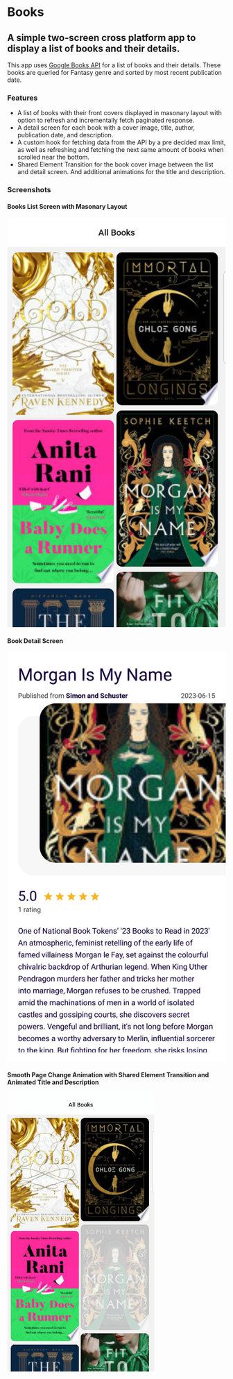 # Books
## A simple two-screen cross platform app to display a list of books and their details.

This app uses [Google Books API](https://www.googleapis.com/books/v1/) for a list of books and their details. These books are queried for Fantasy genre and sorted by most recent publication date.

### Features
- A list of books with their front covers displayed in masonary layout with option to refresh and incrementally fetch paginated response.
- A detail screen for each book with a cover image, title, author, publication date, and description.
- A custom hook for fetching data from the API by a pre decided max limit, as well as refreshing and fetching the next same amount of books when scrolled near the bottom.
- Shared Element Transition for the book cover image between the list and detail screen. And additional animations for the title and description.

### Screenshots
#### Books List Screen with Masonary Layout
![Books List Screen](/screenshots/books-list.jpg "Books List Screen")
#### Book Detail Screen
![Book Detail Screen](/screenshots/book-detail.jpg "Book Detail Screen")
#### Smooth Page Change Animation with Shared Element Transition and Animated Title and Description
![Shared Element Transition](/screenshots/shared-element.gif "Shared Element Transition")
